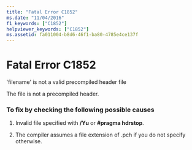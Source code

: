 ```yaml
---
title: "Fatal Error C1852"
ms.date: "11/04/2016"
f1_keywords: ["C1852"]
helpviewer_keywords: ["C1852"]
ms.assetid: fa011004-b8d6-46f1-ba80-4785e4ce137f
---
```

# Fatal Error C1852

'filename' is not a valid precompiled header file

The file is not a precompiled header.

### To fix by checking the following possible causes

1. Invalid file specified with **/Yu** or **#pragma hdrstop**.

1. The compiler assumes a file extension of .pch if you do not specify otherwise.